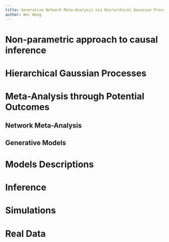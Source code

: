 ```yaml
---
title: Generative Network Meta-Analysis via Hierarchical Gaussian Processes
author: Wei Wang
---
```


# Non-parametric approach to causal inference

# Hierarchical Gaussian Processes

# Meta-Analysis through Potential Outcomes 

## Network Meta-Analysis

## Generative Models

# Models Descriptions

# Inference

# Simulations

# Real Data
